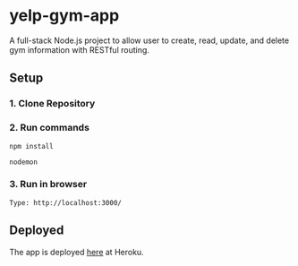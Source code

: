# yelp-gym-app

A full-stack Node.js project to allow user to create, read, update, and delete gym information with RESTful routing.

## Setup
### 1. Clone Repository
### 2. Run commands
```
npm install
```
```
nodemon
```
### 3. Run in browser
```
Type: http://localhost:3000/
```

## Deployed

The app is deployed [here](https://vast-waters-32274.herokuapp.com/) at Heroku.
